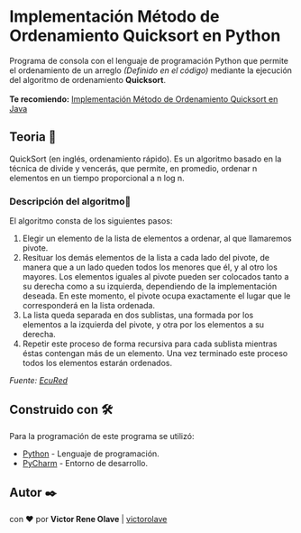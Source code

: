 # Implementación Método de Ordenamiento Quicksort en Python

Programa de consola con el lenguaje de programación Python que permite el ordenamiento de un arreglo <i>(Definido en el código)</i> mediante la ejecución del algoritmo de ordenamiento <b>Quicksort</b>.  
<br>
<b>Te recomiendo:</b> [Implementación Método de Ordenamiento Quicksort en Java](https://github.com/victorolave/QuickSort_Java)

## Teoria 📖

QuickSort (en inglés, ordenamiento rápido). Es un algoritmo basado en la técnica de divide y vencerás, que permite, en promedio, ordenar n elementos en un tiempo proporcional a n log n.

<h3>Descripción del algoritmo📝</h3>
El algoritmo consta de los siguientes pasos:

<ol><li>Elegir un elemento de la lista de elementos a ordenar, al que llamaremos pivote.</li>
<li>Resituar los demás elementos de la lista a cada lado del pivote, de manera que a un lado queden todos los menores que él, y al otro los mayores. Los elementos iguales al pivote pueden ser colocados tanto a su derecha como a su izquierda, dependiendo de la implementación deseada. En este momento, el pivote ocupa exactamente el lugar que le corresponderá en la lista ordenada.</li>
<li>La lista queda separada en dos sublistas, una formada por los elementos a la izquierda del pivote, y otra por los elementos a su derecha.</li>
<li>Repetir este proceso de forma recursiva para cada sublista mientras éstas contengan más de un elemento. Una vez terminado este proceso todos los elementos estarán ordenados.</li></ol>

<i>Fuente: [EcuRed](https://www.ecured.cu/QuickSort)</i>

## Construido con 🛠️

Para la programación de este programa se utilizó:
* [Python](https://www.python.org/) - Lenguaje de programación.
* [PyCharm](https://www.jetbrains.com/pycharm/) - Entorno de desarrollo.

## Autor ✒️

con ❤️ por   **Victor Rene Olave** | [victorolave](https://github.com/victorolave)

